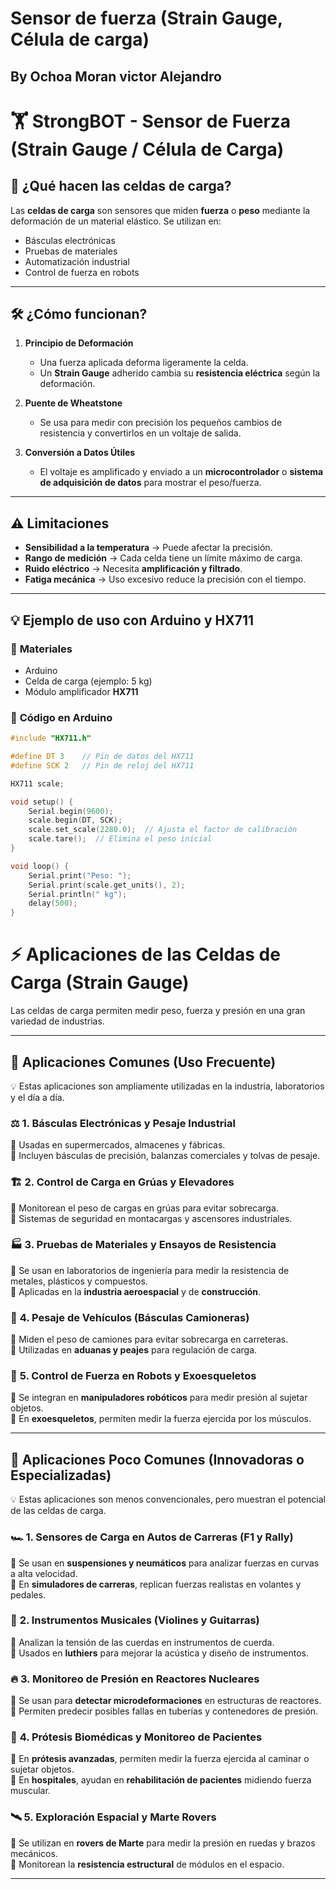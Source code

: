 # Sensor de fuerza (Strain Gauge, Célula de carga)
## By Ochoa Moran victor Alejandro

# 🏋️ StrongBOT - Sensor de Fuerza (Strain Gauge / Célula de Carga)

## 🔵 ¿Qué hacen las celdas de carga?
Las **celdas de carga** son sensores que miden **fuerza** o **peso** mediante la deformación de un material elástico. Se utilizan en:
- Básculas electrónicas
- Pruebas de materiales
- Automatización industrial
- Control de fuerza en robots

---

## 🛠 ¿Cómo funcionan?
1. **Principio de Deformación**  
   - Una fuerza aplicada deforma ligeramente la celda.  
   - Un **Strain Gauge** adherido cambia su **resistencia eléctrica** según la deformación.

2. **Puente de Wheatstone**  
   - Se usa para medir con precisión los pequeños cambios de resistencia y convertirlos en un voltaje de salida.

3. **Conversión a Datos Útiles**  
   - El voltaje es amplificado y enviado a un **microcontrolador** o **sistema de adquisición de datos** para mostrar el peso/fuerza.

---

## ⚠ Limitaciones
- **Sensibilidad a la temperatura** → Puede afectar la precisión.  
- **Rango de medición** → Cada celda tiene un límite máximo de carga.  
- **Ruido eléctrico** → Necesita **amplificación y filtrado**.  
- **Fatiga mecánica** → Uso excesivo reduce la precisión con el tiempo.  

---

## 💡 Ejemplo de uso con Arduino y HX711

### 🔹 **Materiales**  
- Arduino  
- Celda de carga (ejemplo: 5 kg)  
- Módulo amplificador **HX711**  

### 🔹 **Código en Arduino**
```cpp
#include "HX711.h"

#define DT 3    // Pin de datos del HX711
#define SCK 2   // Pin de reloj del HX711

HX711 scale;

void setup() {
    Serial.begin(9600);
    scale.begin(DT, SCK);
    scale.set_scale(2280.0);  // Ajusta el factor de calibración
    scale.tare();  // Elimina el peso inicial
}

void loop() {
    Serial.print("Peso: ");
    Serial.print(scale.get_units(), 2);
    Serial.println(" kg");
    delay(500);
}
```
# ⚡ **Aplicaciones de las Celdas de Carga (Strain Gauge)**
Las celdas de carga permiten medir peso, fuerza y presión en una gran variedad de industrias.  

---

## 🎯 **Aplicaciones Comunes (Uso Frecuente)**
💡 Estas aplicaciones son ampliamente utilizadas en la industria, laboratorios y el día a día.

### ⚖️ **1. Básculas Electrónicas y Pesaje Industrial**
📌 Usadas en supermercados, almacenes y fábricas.  
📌 Incluyen básculas de precisión, balanzas comerciales y tolvas de pesaje.

### 🏗 **2. Control de Carga en Grúas y Elevadores**
📌 Monitorean el peso de cargas en grúas para evitar sobrecarga.  
📌 Sistemas de seguridad en montacargas y ascensores industriales.

### 🏭 **3. Pruebas de Materiales y Ensayos de Resistencia**
📌 Se usan en laboratorios de ingeniería para medir la resistencia de metales, plásticos y compuestos.  
📌 Aplicadas en la **industria aeroespacial** y de **construcción**.

### 🚛 **4. Pesaje de Vehículos (Básculas Camioneras)**
📌 Miden el peso de camiones para evitar sobrecarga en carreteras.  
📌 Utilizadas en **aduanas y peajes** para regulación de carga.

### 🤖 **5. Control de Fuerza en Robots y Exoesqueletos**
📌 Se integran en **manipuladores robóticos** para medir presión al sujetar objetos.  
📌 En **exoesqueletos**, permiten medir la fuerza ejercida por los músculos.

---

## 🚀 **Aplicaciones Poco Comunes (Innovadoras o Especializadas)**
💡 Estas aplicaciones son menos convencionales, pero muestran el potencial de las celdas de carga.

### 🏎 **1. Sensores de Carga en Autos de Carreras (F1 y Rally)**
📌 Se usan en **suspensiones y neumáticos** para analizar fuerzas en curvas a alta velocidad.  
📌 En **simuladores de carreras**, replican fuerzas realistas en volantes y pedales.

### 🎸 **2. Instrumentos Musicales (Violines y Guitarras)**
📌 Analizan la tensión de las cuerdas en instrumentos de cuerda.  
📌 Usados en **luthiers** para mejorar la acústica y diseño de instrumentos.

### 🔥 **3. Monitoreo de Presión en Reactores Nucleares**
📌 Se usan para **detectar microdeformaciones** en estructuras de reactores.  
📌 Permiten predecir posibles fallas en tuberías y contenedores de presión.

### 🏥 **4. Prótesis Biomédicas y Monitoreo de Pacientes**
📌 En **prótesis avanzadas**, permiten medir la fuerza ejercida al caminar o sujetar objetos.  
📌 En **hospitales**, ayudan en **rehabilitación de pacientes** midiendo fuerza muscular.

### 🛰 **5. Exploración Espacial y Marte Rovers**
📌 Se utilizan en **rovers de Marte** para medir la presión en ruedas y brazos mecánicos.  
📌 Monitorean la **resistencia estructural** de módulos en el espacio.

---


